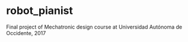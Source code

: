 # robot_pianist
Final project of Mechatronic design course at Universidad Autónoma de Occidente, 2017

